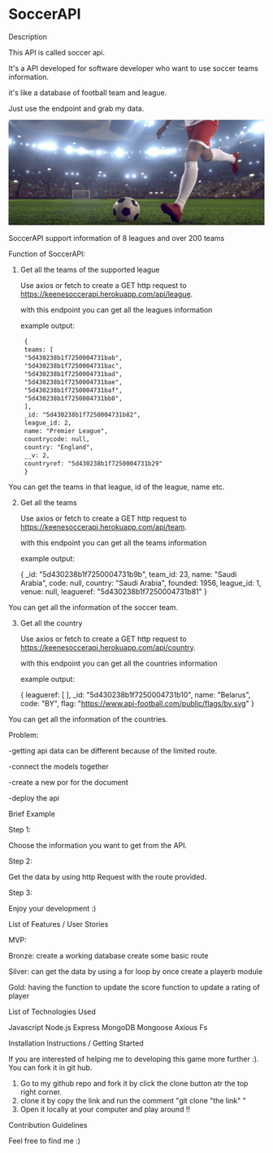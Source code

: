 # SoccerAPI

Description

<!-- What your project is / should be used for -->


This API is called soccer api.

It's a API developed for software developer who want to use soccer teams information.

it's like a database of football team and league.

Just use the endpoint and grab my data.


<img src="./soccer.jpg">

SoccerAPI support information of 8 leagues and over 200 teams


Function of SoccerAPI:

1. Get all the teams of the supported league

    Use axios or fetch to create a GET http request to https://keenesoccerapi.herokuapp.com/api/league.

    with this endpoint you can get all the leagues information

    example output:
    
        {
        teams: [
        "5d430238b1f7250004731bab",
        "5d430238b1f7250004731bac",
        "5d430238b1f7250004731bad",
        "5d430238b1f7250004731bae",
        "5d430238b1f7250004731baf",
        "5d430238b1f7250004731bb0",
        ],
        _id: "5d430238b1f7250004731b82",
        league_id: 2,
        name: "Premier League",
        countrycode: null,
        country: "England",
        __v: 2,
        countryref: "5d430238b1f7250004731b29"
        }

 You can get the teams in that league, id of the league, name etc.

2. Get all the teams 

    Use axios or fetch to create a GET http request to https://keenesoccerapi.herokuapp.com/api/team.

    with this endpoint you can get all the teams information

    example output:

    {
    _id: "5d430238b1f7250004731b9b",
    team_id: 23,
    name: "Saudi Arabia",
    code: null,
    country: "Saudi Arabia",
    founded: 1956,
    league_id: 1,
    venue: null,
    leagueref: "5d430238b1f7250004731b81"
    }

You can get all the information of the soccer team.


3. Get all the country 

    Use axios or fetch to create a GET http request to https://keenesoccerapi.herokuapp.com/api/country.

    with this endpoint you can get all the countries information

    example output:

    {
    leagueref: [ ],
    _id: "5d430238b1f7250004731b10",
    name: "Belarus",
    code: "BY",
    flag: "https://www.api-football.com/public/flags/by.svg"
    }

You can get all the information of the countries.



    





























<!-- What problem(s) your projects solves -->

Problem:

-getting api data can be different because of the limited route.

-connect the models together

-create a new por for the document

-deploy the api




Brief Example

<!-- This could be a code snippet showing how your project should be used (if it is meant to be integrated into another app)
This could be a screenshot of your project running in the browser (if it is a stand-alone application) -->

Step 1:

Choose the information you want to get from the API.

Step 2:

Get the data by using http Request with the route provided.

Step 3:

Enjoy your development :)




List of Features / User Stories

<!-- This typically will be a short list of the features / user stories that you planned during the development phase of the project
To provide more detail, you can show how you categorized these features into Bronze (MVP), Silver, and Gold Levels and indicate which features you complete / have yet to complete -->

MVP:

Bronze:
create a working database
create some basic route

Silver:
can get the data by using a for loop by once
create a playerb module


Gold:
having the function to update the score 
function to update a rating of player






List of Technologies Used

<!-- Often you will want to list the technologies you used to create the project.
This typically would consist of all primary languages, frameworks, and libraries your app is composed of
This is particularly important when it comes to recruiters scanning your projects for keywords -->

Javascript
Node.js
Express
MongoDB
Mongoose
Axious
Fs



Installation Instructions / Getting Started

<!-- This section should walk a reader, step by step, through the process of setting up your project
For a tool meant to be integrated into other projects, this would likely outline the process of installing and accessing this tool in your project
For an application, this would likely outline the process of forking, cloning, and starting the app locally -->

If you are interested of helping me to developing this game more further :).
You can fork it in git hub.
1. Go to my github  repo and fork it by click the clone button atr the top right corner.
2. clone it by copy the link and run the comment "git clone "the link" "
3. Open it locally at your computer and play around !!



Contribution Guidelines

<!-- This section should offer guidance on where and how users can contribute to your code, identify bugs, and propose improvements
Good links to include are:
A link to the project's main repository
A link to the project's issue tracker -->

Feel free to find me :)